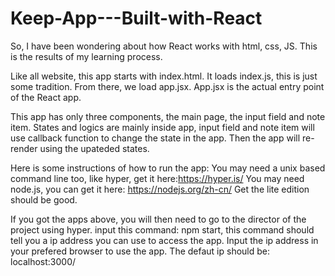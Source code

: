 # Keep-App---Built-with-React
So, I have been wondering about how React works with html, css, JS. This is the results of my learning process.

Like all website, this app starts with index.html. It loads index.js, this is just some tradition. From there, we load app.jsx. App.jsx is the actual entry point of the React app.

This app has only three components, the main page, the input field and note item. States and logics are mainly inside app, input field and note item will use callback function to change the state in the app.
Then the app will re-render using the upateded states.

Here is some instructions of how to run the app:
You may need a unix based command line too, like hyper, get it here:https://hyper.is/
You may need node.js, you can get it here: https://nodejs.org/zh-cn/ Get the lite edition should be good.

If you got the apps above, you will then need to go to the director of the project using hyper.
input this command: npm start, this command should tell you a ip address you can use to access the app.
Input the ip address in your prefered browser to use the app. The defaut ip should be: localhost:3000/
